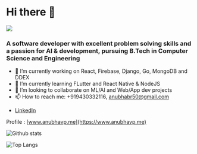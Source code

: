 #  Hi there 👋
<img src="https://komarev.com/ghpvc/?username=codebotx">
<h3> A software developer with excellent problem solving skills and a passion for AI & development, pursuing B.Tech in Computer Science and Engineering </h3>

- 🔭 I’m currently working on React, Firebase, Django, Go, MongoDB and DDEX
- 🌱 I’m currently learning FLutter and React Native & NodeJS
- 👯 I’m looking to collaborate on ML/AI and Web/App dev projects
- 📫 How to reach me: +919430332116, anubhabr50@gmail.com
* [LinkedIn](https://www.linkedin.com/in/anubhabpatnaik0530/) 

Profile : [www.anubhavp.me](https://www.anubhavp.me)

![Github stats](https://github-readme-stats.vercel.app/api?username=codebotx&layout=compact&hide=html&theme=graywhite)

![Top Langs](https://github-readme-stats.vercel.app/api/top-langs/?username=codebotx&layout=compact&theme=graywhite)
